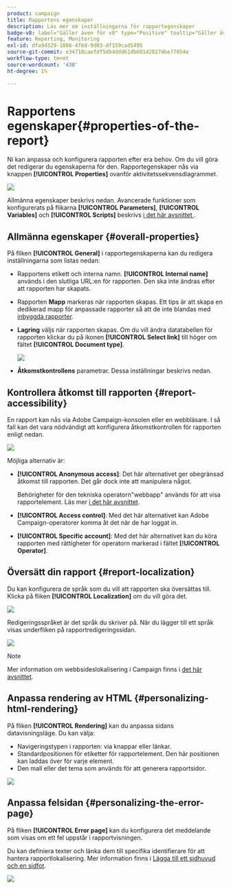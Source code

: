 ```yaml
---
product: campaign
title: Rapportens egenskaper
description: Läs mer om inställningarna för rapportegenskaper
badge-v8: label="Gäller även för v8" type="Positive" tooltip="Gäller även Campaign v8"
feature: Reporting, Monitoring
exl-id: dfa9d329-1086-4f6d-9d03-df159cad5495
source-git-commit: e34718caefdf5db4ddd61db601420274be77054e
workflow-type: tm+mt
source-wordcount: '438'
ht-degree: 1%

---
```


# Rapportens egenskaper{#properties-of-the-report}



Ni kan anpassa och konfigurera rapporten efter era behov. Om du vill göra det redigerar du egenskaperna för den. Rapportegenskaper nås via knappen **[!UICONTROL Properties]** ovanför aktivitetssekvensdiagrammet.

![](assets/s_ncs_advuser_report_properties_01.png)

Allmänna egenskaper beskrivs nedan. Avancerade funktioner som konfigurerats på flikarna **[!UICONTROL Parameters]**, **[!UICONTROL Variables]** och **[!UICONTROL Scripts]** beskrivs [ i det här avsnittet ](../../reporting/using/advanced-functionalities.md).

## Allmänna egenskaper {#overall-properties}

På fliken **[!UICONTROL General]** i rapportegenskaperna kan du redigera inställningarna som listas nedan:

* Rapportens etikett och interna namn. **[!UICONTROL Internal name]** används i den slutliga URL:en för rapporten. Den ska inte ändras efter att rapporten har skapats.

* Rapporten **Mapp** markeras när rapporten skapas. Ett tips är att skapa en dedikerad mapp för anpassade rapporter så att de inte blandas med [inbyggda rapporter](../../reporting/using/about-campaign-built-in-reports.md).

* **Lagring** väljs när rapporten skapas. Om du vill ändra datatabellen för rapporten klickar du på ikonen **[!UICONTROL Select link]** till höger om fältet **[!UICONTROL Document type]**.

  ![](assets/s_ncs_advuser_report_properties_02.png)

* **Åtkomstkontrollens** parametrar. Dessa inställningar beskrivs nedan.

## Kontrollera åtkomst till rapporten {#report-accessibility}

En rapport kan nås via Adobe Campaign-konsolen eller en webbläsare. I så fall kan det vara nödvändigt att konfigurera åtkomstkontrollen för rapporten enligt nedan.

![](assets/s_ncs_advuser_report_properties_02b.png)

Möjliga alternativ är:

* **[!UICONTROL Anonymous access]**: Det här alternativet ger obegränsad åtkomst till rapporten. Det går dock inte att manipulera något.

  Behörigheter för den tekniska operatorn&quot;webbapp&quot; används för att visa rapportelement. Läs mer [i det här avsnittet](../../platform/using/access-management-operators.md).

* **[!UICONTROL Access control]**: Med det här alternativet kan Adobe Campaign-operatorer komma åt det när de har loggat in.
* **[!UICONTROL Specific account]**: Med det här alternativet kan du köra rapporten med rättigheter för operatorn markerad i fältet **[!UICONTROL Operator]**.

## Översätt din rapport {#report-localization}

Du kan konfigurera de språk som du vill att rapporten ska översättas till. Klicka på fliken **[!UICONTROL Localization]** om du vill göra det.

![](assets/s_ncs_advuser_report_properties_06.png)

Redigeringsspråket är det språk du skriver på. När du lägger till ett språk visas underfliken på rapportredigeringssidan.

![](assets/s_ncs_advuser_report_properties_05a.png)

>[!NOTE]
>
>Mer information om webbsideslokalisering i Campaign finns i [det här avsnittet](../../web/using/translating-a-web-form.md).

## Anpassa rendering av HTML {#personalizing-html-rendering}

På fliken **[!UICONTROL Rendering]** kan du anpassa sidans datavisningsläge. Du kan välja:

* Navigeringstypen i rapporten: via knappar eller länkar.
* Standardpositionen för etiketter för rapportelement. Den här positionen kan laddas över för varje element.
* Den mall eller det tema som används för att generera rapportsidor.

![](assets/s_ncs_advuser_report_properties_08.png)

## Anpassa felsidan {#personalizing-the-error-page}

På fliken **[!UICONTROL Error page]** kan du konfigurera det meddelande som visas om ett fel uppstår i rapportvisningen.

Du kan definiera texter och länka dem till specifika identifierare för att hantera rapportlokalisering. Mer information finns i [Lägga till ett sidhuvud och en sidfot](../../reporting/using/element-layout.md#adding-a-header-and-a-footer).

![](assets/s_ncs_advuser_report_properties_11.png)
